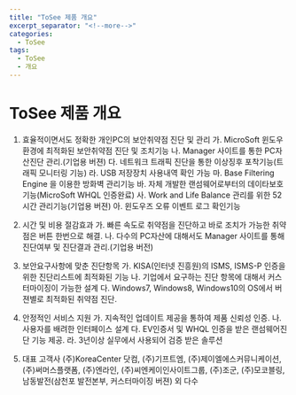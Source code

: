 ```yaml
---
title: "ToSee 제품 개요"
excerpt_separator: "<!--more-->"
categories:
  - ToSee
tags:
  - ToSee
  - 개요
---
```


# ToSee 제품 개요

1. 효율적이면서도 정확한 개인PC의 보안취약점 진단 및 관리
   가. MicroSoft 윈도우환경에 최적화된 보안취약점 진단 및 조치기능
   나. Manager 사이트를 통한 PC자산진단 관리.(기업용 버젼)
   다. 네트워크 트래픽 진단을 통한 이상징후 포착기능(트래픽 모니터링 기능)
   라. USB 저장장치 사용내역 확인 가능
   마. Base Filtering Engine 을 이용한 방화벽 관리기능
   바. 자체 개발한 랜섬웨어로부터의 데이타보호 기능(MicroSoft WHQL 인증완료)
   사. Work and Life Balance 관리를 위한 52시간 관리기능(기업용 버젼)
   아. 윈도우즈 오류 이벤트 로그 확인기능

2. 시간 및 비용 절감효과
   가. 빠른 속도로 취약점을 진단하고 바로 조치가 가능한 취약점은 버튼 한번으로 해결.
   나. 다수의 PC자산에 대해서도 Manager 사이트를 통해 진단여부 및 진단결과 관리.(기업용 버전)

3. 보안요구사항에 맞춘 진단항목
   가. KISA(인터넷 진흥원)의 ISMS, ISMS-P 인증을 위한 진단리스트에 최적화된 기능
   나. 기업에서 요구하는 진단 항목에 대해서 커스터마이징이 가능한 설계
   다. Windows7, Windows8, Windows10의 OS에서 버젼별로 최적화된 취약점 진단.

4. 안정적인 서비스 지원
   가. 지속적인 업데이트 제공을 통하여 제품 신뢰성 인증.
   나. 사용자를 배려한 인터페이스 설계
   다. EV인증서 및 WHQL 인증을 받은 랜섬웨어진단 기능 제공.
   라. 3년이상 실무에서 사용되어 검증 받은 솔루션

5. 대표 고객사
   (주)KoreaCenter 닷컴, (주)기프트엠, (주)제이엘에스커뮤니케이션, (주)써머스플랫폼, 
   (주)엔라인,   (주)씨엔케이인사이트그룹, (주)조군, (주)모코블링, 
   남동발전(삼천포 발전본부, 커스터마이징 버젼)
   외 다수